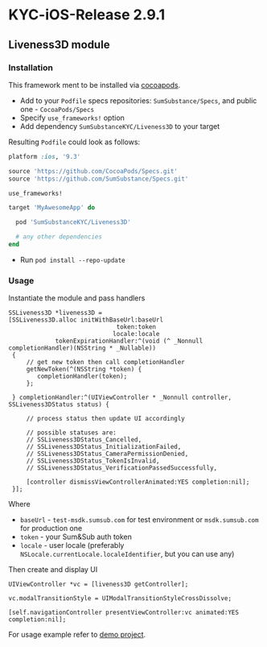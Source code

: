 # KYC-iOS-Release 2.9.1

## Liveness3D module

### Installation
This framework ment to be installed via [cocoapods](https://cocoapods.org/).

* Add to your `Podfile` specs repositories: `SumSubstance/Specs`, and public one - `CocoaPods/Specs`
* Specify `use_frameworks!` option
* Add dependency `SumSubstanceKYC/Liveness3D` to your target

Resulting `Podfile` could look as follows:
```ruby
platform :ios, '9.3'

source 'https://github.com/CocoaPods/Specs.git'
source 'https://github.com/SumSubstance/Specs.git'

use_frameworks!

target 'MyAwesomeApp' do

  pod 'SumSubstanceKYC/Liveness3D'

  # any other dependencies
end
```
* Run `pod install --repo-update`

### Usage 
Instantiate the module and pass handlers
```objc
SSLiveness3D *liveness3D =
[SSLiveness3D.alloc initWithBaseUrl:baseUrl
                              token:token
                             locale:locale
             tokenExpirationHandler:^(void (^ _Nonnull completionHandler)(NSString * _Nullable))
 {
     // get new token then call completionHandler
     getNewToken(^(NSString *token) {
     	completionHandler(token);
     };
     
 } completionHandler:^(UIViewController * _Nonnull controller, SSLiveness3DStatus status) {
     
     // process status then update UI accordingly

     // possible statuses are:
     // SSLiveness3DStatus_Cancelled,
     // SSLiveness3DStatus_InitializationFailed,
     // SSLiveness3DStatus_CameraPermissionDenied,
     // SSLiveness3DStatus_TokenIsInvalid,
     // SSLiveness3DStatus_VerificationPassedSuccessfully,

     [controller dismissViewControllerAnimated:YES completion:nil];
 }];
``` 
Where 
* `baseUrl` - `test-msdk.sumsub.com` for test environment or `msdk.sumsub.com` for production one
* `token` - your Sum&Sub auth token
* `locale` - user locale (preferably `NSLocale.currentLocale.localeIdentifier`, but you can use any)

Then create and display UI
```objc
UIViewController *vc = [liveness3D getController];

vc.modalTransitionStyle = UIModalTransitionStyleCrossDissolve;

[self.navigationController presentViewController:vc animated:YES completion:nil];
```

For usage example refer to [demo project](https://github.com/SumSubstance/KYC-iOS-Demo).
